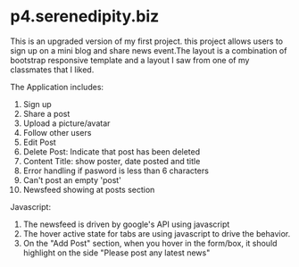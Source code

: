 p4.serenedipity.biz
===================
This is an upgraded version of my first project. this project allows users to sign up on a mini blog and share news event.The layout is a combination of bootstrap responsive template and a layout I saw from one of my classmates that I liked.

The Application includes:

1. Sign up
2. Share a post
3. Upload a picture/avatar 
4. Follow other users
5. Edit Post
6. Delete Post: Indicate that post has been deleted
7. Content Title: show poster, date posted and title
8. Error handling if pasword is less than 6 characters
9. Can't post an empty 'post'
10. Newsfeed showing at posts section
 


Javascript:
1. The newsfeed is driven by google's API using javascript
2. The hover active state for tabs are using javascript to drive the behavior.
3.  On the "Add Post" section, when you hover in the form/box, it should highlight on the side "Please post any latest news"
